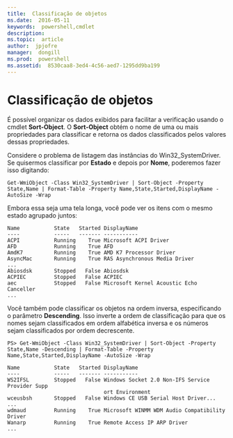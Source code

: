 ```yaml
---
title:  Classificação de objetos
ms.date:  2016-05-11
keywords:  powershell,cmdlet
description:  
ms.topic:  article
author:  jpjofre
manager:  dongill
ms.prod:  powershell
ms.assetid:  8530caa8-3ed4-4c56-aed7-1295dd9ba199
---
```


# Classificação de objetos
É possível organizar os dados exibidos para facilitar a verificação usando o cmdlet **Sort-Object**. O **Sort-Object** obtém o nome de uma ou mais propriedades para classificar e retorna os dados classificados pelos valores dessas propriedades.

Considere o problema de listagem das instâncias do Win32_SystemDriver. Se quisermos classificar por **Estado** e depois por **Nome**, poderemos fazer isso digitando:

```
Get-WmiObject -Class Win32_SystemDriver | Sort-Object -Property State,Name | Format-Table -Property Name,State,Started,DisplayName -AutoSize -Wrap
```

Embora essa seja uma tela longa, você pode ver os itens com o mesmo estado agrupado juntos:

```
Name           State   Started DisplayName
----           -----   ------- -----------
ACPI           Running    True Microsoft ACPI Driver
AFD            Running    True AFD
AmdK7          Running    True AMD K7 Processor Driver
AsyncMac       Running    True RAS Asynchronous Media Driver
...
Abiosdsk       Stopped   False Abiosdsk
ACPIEC         Stopped   False ACPIEC
aec            Stopped   False Microsoft Kernel Acoustic Echo Canceller
...
```

Você também pode classificar os objetos na ordem inversa, especificando o parâmetro **Descending**. Isso inverte a ordem de classificação para que os nomes sejam classificados em ordem alfabética inversa e os números sejam classificados por ordem decrescente.

```
PS> Get-WmiObject -Class Win32_SystemDriver | Sort-Object -Property State,Name -Descending | Format-Table -Property Name,State,Started,DisplayName -AutoSize -Wrap

Name           State   Started DisplayName
----           -----   ------- -----------
WS2IFSL        Stopped   False Windows Socket 2.0 Non-IFS Service Provider Supp
                               ort Environment
wceusbsh       Stopped   False Windows CE USB Serial Host Driver...
...
wdmaud         Running    True Microsoft WINMM WDM Audio Compatibility Driver
Wanarp         Running    True Remote Access IP ARP Driver
...
```



<!--HONumber=May16_HO2-->


